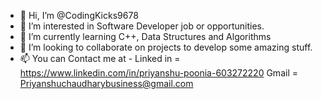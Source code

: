 - 👋 Hi, I’m @CodingKicks9678
- 👀 I’m interested in Software Developer job or opportunities.
- 🌱 I’m currently learning C++, Data Structures and Algorithms
- 💞️ I’m looking to collaborate on projects to develop some amazing stuff.
- 📫 You can Contact me at - 
Linked in = https://www.linkedin.com/in/priyanshu-poonia-603272220
Gmail = Priyanshuchaudharybusiness@gmail.com

<!---
CodingKicks9678/CodingKicks9678 is a ✨ special ✨ repository because its `README.md` (this file) appears on your GitHub profile.
You can click the Preview link to take a look at your changes.
--->
